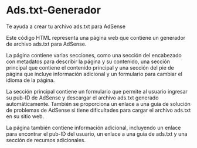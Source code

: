 # Ads.txt-Generador
Te ayuda a crear tu archivo ads.txt para AdSense

Este código HTML representa una página web que contiene un generador de archivo ads.txt para AdSense.

La página contiene varias secciones, como una sección del encabezado con metadatos para describir la página y su contenido, una sección principal que contiene el contenido principal y una sección del pie de página que incluye información adicional y un formulario para cambiar el idioma de la página.

La sección principal contiene un formulario que permite al usuario ingresar su pub-ID de AdSense y descargar el archivo ads.txt generado automáticamente. También se proporciona un enlace a una guía de solución de problemas de AdSense si tiene dificultades para cargar el archivo ads.txt en su sitio web.

La página también contiene información adicional, incluyendo un enlace para encontrar el pub-ID del usuario, un enlace a una guía de ads.txt y una sección de recursos adicionales. 
